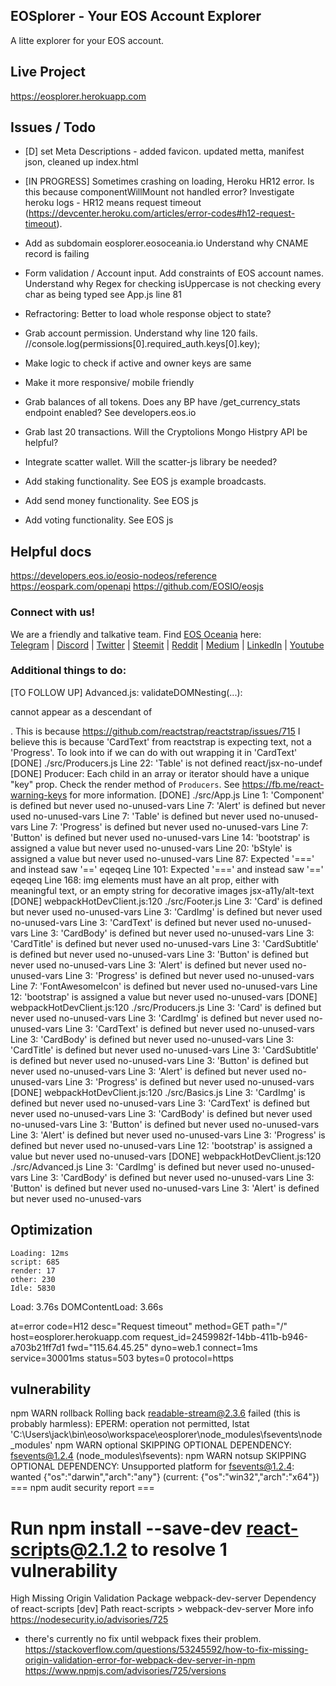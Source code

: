 ## EOSplorer - Your EOS Account Explorer

A litte explorer for your EOS account.

## Live Project

https://eosplorer.herokuapp.com

## Issues / Todo

- [D] set Meta Descriptions - added favicon. updated metta, manifest json, cleaned up index.html  
- [IN PROGRESS] Sometimes crashing on loading, Heroku HR12 error. Is this because componentWillMount not handled error? Investigate heroku logs - HR12 means request timeout  (https://devcenter.heroku.com/articles/error-codes#h12-request-timeout). 
- Add as subdomain eosplorer.eosoceania.io Understand why CNAME record is failing
- Form validation / Account input. Add constraints of EOS account names. Understand why Regex for checking isUppercase is not checking every char as being typed
see App.js line 81
- Refractoring: Better to load whole response object to state?
- Grab account permission. Understand why line 120 fails.
//console.log(permissions[0].required_auth.keys[0].key);
- Make logic to check if active and owner keys are same
- Make it more responsive/ mobile friendly

- Grab balances of all tokens. Does any BP have /get_currency_stats endpoint enabled? See developers.eos.io
- Grab last 20 transactions. Will the Cryptolions Mongo Histpry API be helpful?
- Integrate scatter wallet. Will the scatter-js library be needed?
- Add staking functionality. See EOS js example broadcasts.
- Add send money functionality. See EOS js
- Add voting functionality. See EOS js

## Helpful docs
https://developers.eos.io/eosio-nodeos/reference
https://eospark.com/openapi
https://github.com/EOSIO/eosjs

### Connect with us!
We are a friendly and talkative team.
Find <a href="https://www.eosoceania.io">EOS Oceania</a> here:
<br><a href="https://t.me/joinchat/IB6xJg7tmo7v4knEJyQRSw" target="_blank" rel="noopener">Telegram</a> | <a href="https://discord.gg/eAdBZBv" target="_blank" rel="noopener">Discord</a> |  <a href="https://twitter.com/eosoceania" target="_blank" rel="noopener">Twitter</a> | <a href="https://steemit.com/@eosoceania" target="_blank" rel="noopener">Steemit</a> | <a href="https://www.reddit.com/user/eosoceania" target="_blank" rel="noopener">Reddit</a> | <a href="https://medium.com/eosoceania" target="_blank" rel="noopener">Medium</a> | <a href="https://www.linkedin.com/company/eosoceania" target="_blank" rel="noopener">LinkedIn</a> | <a href="https://www.youtube.com/channel/UCXdy_ey_cyZwuf8bvuymhmA" target="_blank" rel="noopener">Youtube</a>


### Additional things to do:
[TO FOLLOW UP] Advanced.js: validateDOMNesting(...): <div> cannot appear as a descendant of <p>.
  This is because https://github.com/reactstrap/reactstrap/issues/715
  I believe this is because 'CardText' from reactstrap is expecting text, not a 'Progress'.
  To look into if we can do with out wrapping it in 'CardText'
[DONE] ./src/Producers.js Line 22:  'Table' is not defined  react/jsx-no-undef
[DONE] Producer: Each child in an array or iterator should have a unique "key" prop.
    Check the render method of `Producers`. See https://fb.me/react-warning-keys for more information.
[DONE] ./src/App.js
  Line 1:    'Component' is defined but never used                                                                      no-unused-vars
  Line 7:    'Alert' is defined but never used                                                                          no-unused-vars
  Line 7:    'Table' is defined but never used                                                                          no-unused-vars
  Line 7:    'Progress' is defined but never used                                                                       no-unused-vars
  Line 7:    'Button' is defined but never used                                                                         no-unused-vars
  Line 14:    'bootstrap' is assigned a value but never used                                                             no-unused-vars
  Line 20:    'bStyle' is assigned a value but never used                                                                no-unused-vars
  Line 87:   Expected '===' and instead saw '=='                                                                        eqeqeq
  Line 101:  Expected '===' and instead saw '=='                                                                        eqeqeq
  Line 168:   img elements must have an alt prop, either with meaningful text, or an empty string for decorative images  jsx-a11y/alt-text
[DONE] webpackHotDevClient.js:120 ./src/Footer.js
  Line 3:  'Card' is defined but never used                no-unused-vars
  Line 3:  'CardImg' is defined but never used             no-unused-vars
  Line 3:  'CardText' is defined but never used            no-unused-vars
  Line 3:  'CardBody' is defined but never used            no-unused-vars
  Line 3:  'CardTitle' is defined but never used           no-unused-vars
  Line 3:  'CardSubtitle' is defined but never used        no-unused-vars
  Line 3:  'Button' is defined but never used              no-unused-vars
  Line 3:  'Alert' is defined but never used               no-unused-vars
  Line 3:  'Progress' is defined but never used            no-unused-vars
  Line 7:  'FontAwesomeIcon' is defined but never used     no-unused-vars
  Line 12:  'bootstrap' is assigned a value but never used  no-unused-vars
[DONE] webpackHotDevClient.js:120 ./src/Producers.js
  Line 3:  'Card' is defined but never used          no-unused-vars
  Line 3:  'CardImg' is defined but never used       no-unused-vars
  Line 3:  'CardText' is defined but never used      no-unused-vars
  Line 3:  'CardBody' is defined but never used      no-unused-vars
  Line 3:  'CardTitle' is defined but never used     no-unused-vars
  Line 3:  'CardSubtitle' is defined but never used  no-unused-vars
  Line 3:  'Button' is defined but never used        no-unused-vars
  Line 3:  'Alert' is defined but never used         no-unused-vars
  Line 3:  'Progress' is defined but never used      no-unused-vars
[DONE] webpackHotDevClient.js:120 ./src/Basics.js
  Line 3:  'CardImg' is defined but never used             no-unused-vars
  Line 3:  'CardText' is defined but never used            no-unused-vars
  Line 3:  'CardBody' is defined but never used            no-unused-vars
  Line 3:  'Button' is defined but never used              no-unused-vars
  Line 3:  'Alert' is defined but never used               no-unused-vars
  Line 3:  'Progress' is defined but never used            no-unused-vars
  Line 12:  'bootstrap' is assigned a value but never used  no-unused-vars
[DONE] webpackHotDevClient.js:120 ./src/Advanced.js
  Line 3:  'CardImg' is defined but never used   no-unused-vars
  Line 3:  'CardBody' is defined but never used  no-unused-vars
  Line 3:  'Button' is defined but never used    no-unused-vars
  Line 3:  'Alert' is defined but never used     no-unused-vars

  ## Optimization
    Loading: 12ms
    script: 685
    render: 17
    other: 230
    Idle: 5830
Load: 3.76s
DOMContentLoad: 3.66s

at=error code=H12 desc="Request timeout" method=GET path="/" host=eosplorer.herokuapp.com request_id=2459982f-14bb-411b-b946-a703b21ff7d1 fwd="115.64.45.25" dyno=web.1 connect=1ms service=30001ms status=503 bytes=0 protocol=https

## vulnerability
npm WARN rollback Rolling back readable-stream@2.3.6 failed (this is probably harmless): EPERM: operation not permitted, lstat 'C:\Users\jack\bin\eoso\workspace\eosplorer\node_modules\fsevents\node_modules'
npm WARN optional SKIPPING OPTIONAL DEPENDENCY: fsevents@1.2.4 (node_modules\fsevents):
npm WARN notsup SKIPPING OPTIONAL DEPENDENCY: Unsupported platform for fsevents@1.2.4: wanted {"os":"darwin","arch":"any"} (current: {"os":"win32","arch":"x64"})
                       === npm audit security report ===

# Run  npm install --save-dev react-scripts@2.1.2  to resolve 1 vulnerability
  High            Missing Origin Validation
  Package         webpack-dev-server
  Dependency of   react-scripts [dev]
  Path            react-scripts > webpack-dev-server
  More info       https://nodesecurity.io/advisories/725

  - there's currently no fix until webpack fixes their problem. https://stackoverflow.com/questions/53245592/how-to-fix-missing-origin-validation-error-for-webpack-dev-server-in-npm
  https://www.npmjs.com/advisories/725/versions

  


